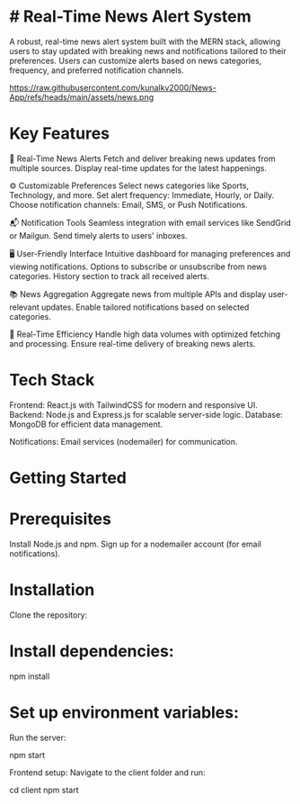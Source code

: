 # # Real-Time News Alert System
A robust, real-time news alert system built with the MERN stack, allowing users to stay updated with breaking news and notifications tailored to their preferences. Users can customize alerts based on news categories, frequency, and preferred notification channels.

https://raw.githubusercontent.com/kunalkv2000/News-App/refs/heads/main/assets/news.png

# Key Features
📢 Real-Time News Alerts
Fetch and deliver breaking news updates from multiple sources.
Display real-time updates for the latest happenings.

⚙️ Customizable Preferences
Select news categories like Sports, Technology, and more.
Set alert frequency: Immediate, Hourly, or Daily.
Choose notification channels: Email, SMS, or Push Notifications.

📬 Notification Tools
Seamless integration with email services like SendGrid or Mailgun.
Send timely alerts to users' inboxes.

🖥️ User-Friendly Interface
Intuitive dashboard for managing preferences and viewing notifications.
Options to subscribe or unsubscribe from news categories.
History section to track all received alerts.

📚 News Aggregation
Aggregate news from multiple APIs and display user-relevant updates.
Enable tailored notifications based on selected categories.

🚀 Real-Time Efficiency
Handle high data volumes with optimized fetching and processing.
Ensure real-time delivery of breaking news alerts.

# Tech Stack
Frontend: React.js with TailwindCSS for modern and responsive UI.
Backend: Node.js and Express.js for scalable server-side logic.
Database: MongoDB for efficient data management.


Notifications: Email services (nodemailer) for communication.

# Getting Started

# Prerequisites
Install Node.js and npm.
Sign up for a nodemailer account (for email notifications).


# Installation

Clone the repository:


# Install dependencies:

npm install

# Set up environment variables:

Run the server:

npm start

Frontend setup: Navigate to the client folder and run:

cd client
npm start
